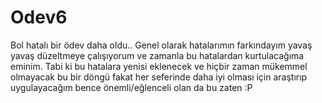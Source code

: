 # Odev6

Bol hatalı bir ödev daha oldu.. Genel olarak hatalarımın farkındayım yavaş yavaş düzeltmeye çalışıyorum ve zamanla bu hatalardan kurtulacağıma eminim. Tabi ki bu hatalara yenisi eklenecek ve hiçbir zaman mükemmel olmayacak bu bir döngü fakat her seferinde daha iyi olması için araştırıp uygulayacağım bence önemli/eğlenceli olan da bu zaten :P 
